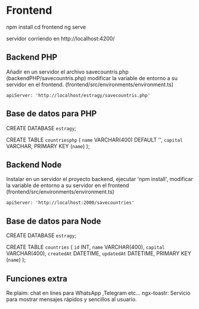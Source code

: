 # Frontend 
npm install
cd frontend
ng serve 

servidor corriendo en http://localhost:4200/

## Backend PHP

Añadir en un servidor el archivo savecountris.php (backendPHP/savecountris.php) modificar la variable de entorno a su servidor en el frontend. (frontend/src/environments/environment.ts)

    apiServer: 'http://localhost/estragy/savecountris.php'
  
## Base de datos para PHP

CREATE DATABASE `estragy`;

CREATE TABLE `countriesphp` (
	`name` VARCHAR(400) DEFAULT '',
	`capital` VARCHAR,
	PRIMARY KEY (`name`)
);

## Backend Node

Instalar en un servidor el proyecto backend, ejecutar 'npm install', modificar la variable de entorno a su servidor en el frontend (frontend/src/environments/environment.ts)

    apiServer: 'http://localhost:2000/savecountries'

## Base de datos para Node

CREATE DATABASE `estragy`;

CREATE TABLE `countries` (
	`id` INT,
	`name` VARCHAR(400),
	`capital` VARCHAR(400),
	`createdAt` DATETIME,
	`updatedAt` DATETIME,
	PRIMARY KEY (`name`)
);


## Funciones extra

Re:plaim: chat en lines para WhatsApp ,Telegram etc...
ngx-toastr: Servicio para mostrar mensajes rápidos y sencillos al usuario. 
